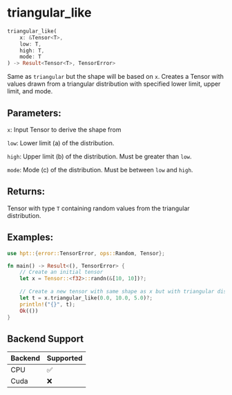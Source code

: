 # triangular_like
```rust
triangular_like(
    x: &Tensor<T>,
    low: T,
    high: T,
    mode: T
) -> Result<Tensor<T>, TensorError>
```
Same as `triangular` but the shape will be based on `x`. Creates a Tensor with values drawn from a triangular distribution with specified lower limit, upper limit, and mode.

## Parameters:
`x`: Input Tensor to derive the shape from

`low`: Lower limit (a) of the distribution.

`high`: Upper limit (b) of the distribution. Must be greater than `low`.

`mode`: Mode (c) of the distribution. Must be between `low` and `high`.

## Returns:
Tensor with type `T` containing random values from the triangular distribution.

## Examples:
```rust
use hpt::{error::TensorError, ops::Random, Tensor};

fn main() -> Result<(), TensorError> {
    // Create an initial tensor
    let x = Tensor::<f32>::randn(&[10, 10])?;
    
    // Create a new tensor with same shape as x but with triangular distribution
    let t = x.triangular_like(0.0, 10.0, 5.0)?;
    println!("{}", t);
    Ok(())
}
```
## Backend Support
| Backend | Supported |
|---------|-----------|
| CPU     | ✅         |
| Cuda    | ❌        |